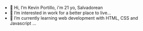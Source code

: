 - 👋 Hi, I’m Kevin Portillo, i'm 21 yo, Salvadorean 
- 👀 I’m interested in work for a better place to live...
- 🌱 I’m currently learning web development with HTML, CSS and Javascript ...


<!---
Porti700/Porti700 is a ✨ special ✨ repository because its `README.md` (this file) appears on your GitHub profile.
You can click the Preview link to take a look at your changes.
--->
